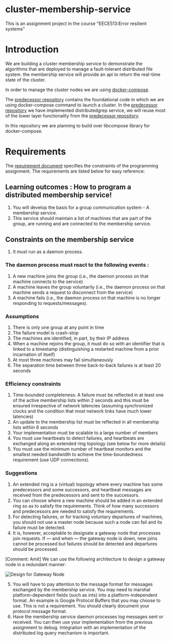 # cluster-membership-service
This is an assignment project in the course "EECE513:Error resilient systems"

# Introduction
We are building a cluster membership service to demonstrate the algorithms that are deployed
to manage a fault-tolerant distributed file system. the membership service will provide an api
to return the real-time state of the cluster.

In order to manage the cluster nodes we are using [docker-compose](https://docs.docker.com/compose/).
 
The [predecessor repository](https://github.com/aksinghdce/docker_compose_cluster) contains
the foundational code in which we are using docker-compose command to launch a cluster. 
In the [predecessor repository](https://github.com/aksinghdce/docker_compose_cluster) we 
have implemented distributedgrep service, we will reuse most of the lower layer functionality
from the  [predecessor repository](https://github.com/aksinghdce/docker_compose_cluster).

In this repository we are planning to build over libcompose library for docker-compose.

# Requirements

The [requirement document](https://drive.google.com/open?id=1GmCzOCRRUJUxvJtFG9HMxuTbIBlGs61F)
specifies the constraints of the programming assignment. The requirements are listed below 
for easy reference:

## Learning outcomes : How to program a distributed membership service!
1. You will develop the basis for a group communication system - A membership service.
2. This service should maintain a list of machines that are part of the group, are running
 and are connected to the membership service.

## Constraints on the membership service
1. It must run as a daemon process.
### The daemon process must react to the following events : 
1. A new machine joins the group (i.e., the daemon process on that machine connects to the service)
2. A machine leaves the group voluntarily (i.e., the daemon process on that machine sends a request to disconnect from the service)
3. A machine fails (i.e., the daemon process on that machine is no longer responding to requests/messages).

### Assumptions
1. There is only one group at any point in time
2. The failure model is crash-stop
3. The machines are identified, in part, by their IP address
4. When a machine rejoins the group, it must do so with an identifier that is linked to a timestamp (distinguishing a restarted machine from a prior incarnation of itself)
5. At most three machines may fail simultaneously
6. The separation time between three back-to-back failures is at least 20 seconds

### Efficiency constraints
1. Time-bounded completeness: A failure must be reflected in at least one of the active membership lists within 2 seconds and this must be ensured irrespective of network latencies (assuming synchronized clocks and the condition that most network links have much lower latencies)
2. An update to the membership list must be reflected in all membership lists within 6 seconds
3. Your implementation must be scalable to a large number of members
4. You must use heartbeats to detect failures, and heartbeats are exchanged along an extended ring topology (see below for more details)
5. You must use the minimum number of heartbeat monitors and the smallest needed bandwidth to achieve the time-boundedness requirement (use UDP connections).

### Suggestions
1. An extended ring is a (virtual) topology where every machine has some predecessors and some successors, and heartbeat messages are received from the predecessors and sent to the successors. 
2. You can choose where a new machine should be added in an extended ring so as to satisfy the requirements. Think of how many successors and predecessors are needed to satisfy the requirements.
3. For detecting failures, or for tracking voluntary departures of machines, you should not use a master node because such a node can fail and its failure must be detected. 
4. It is, however, acceptable to designate a gateway node that processes join requests. If — and when — the gateway node is down, new joins cannot be processed but failures should be detected and departures should be processed.

[Comment: Amit] We can use the following architecture to design a gateway node in a redundant manner:

![Design for Gateway Node](cluster-membership-service/doc/images/membership_service_topology.png)


5. You will have to pay attention to the message format for messages exchanged by the membership service. You may need to marshal platform-dependent fields (such as ints) into a platform-independent format. An example is Google Protocol Buffers that you may choose to use. This is not a requirement. You should clearly document your protocol message format.
6. Have the membership service daemon processes log messages sent or received. You can then use your implementation from the previous assignment to debug. Integration with an implementation of the distributed log query mechanism is important.